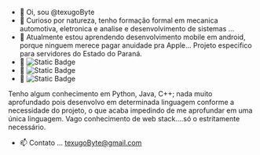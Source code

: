 - 👋 Oi, sou @texugoByte
- 👀 Curioso por natureza, tenho formação formal em mecanica automotiva, eletronica e analise e desenvolvimento de sistemas ...
- 🌱 Atualmente estou aprendendo desenvolvimento mobile em android, porque ninguem merece pagar anuidade pra Apple... Projeto especifico para servidores do Estado do Paraná.
- 💞️ ![Static Badge](https://img.shields.io/badge/Python-light?logo=python)
- 💞️ ![Static Badge](https://img.shields.io/badge/Java-ED8B00?logo=openjdk&logoColor=white)
- 💪 ![Static Badge](https://img.shields.io/badge/C%2B%2B-blue?logo=c%2B%2B&logoColor=white)

 Tenho algum conhecimento em Python, Java, C++; nada muito aprofundado pois desenvolvo em determinada linguagem conforme a necessidade do projeto, o que acaba impedindo de me aprofundar em uma única linguagem. Vago conhecimento de web stack....só o estritamente necessário.
- 📫 Contato ... texugoByte@gmail.com

<!---
texugoByte/texugoByte is a ✨ special ✨ repository because its `README.md` (this file) appears on your GitHub profile.
You can click the Preview link to take a look at your changes.
--->
